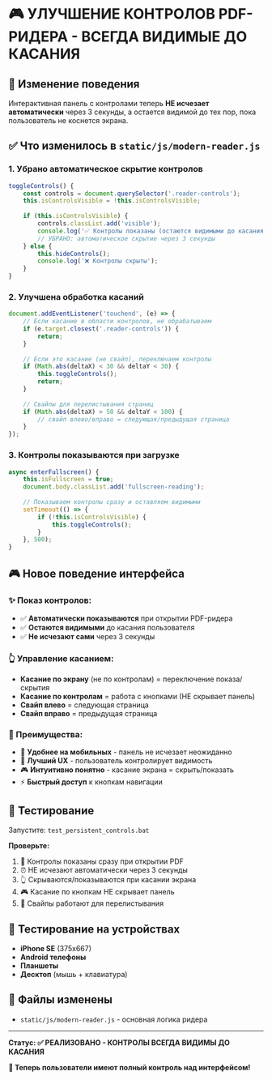 # 🎮 УЛУЧШЕНИЕ КОНТРОЛОВ PDF-РИДЕРА - ВСЕГДА ВИДИМЫЕ ДО КАСАНИЯ

## 🎯 Изменение поведения
Интерактивная панель с контролами теперь **НЕ исчезает автоматически** через 3 секунды, а остается видимой до тех пор, пока пользователь не коснется экрана.

## ✅ Что изменилось в `static/js/modern-reader.js`

### 1. Убрано автоматическое скрытие контролов
```javascript
toggleControls() {
    const controls = document.querySelector('.reader-controls');
    this.isControlsVisible = !this.isControlsVisible;
    
    if (this.isControlsVisible) {
        controls.classList.add('visible');
        console.log('✅ Контролы показаны (остаются видимыми до касания)');
        // УБРАНО: автоматическое скрытие через 3 секунды
    } else {
        this.hideControls();
        console.log('❌ Контролы скрыты');
    }
}
```

### 2. Улучшена обработка касаний
```javascript
document.addEventListener('touchend', (e) => {
    // Если касание в области контролов, не обрабатываем
    if (e.target.closest('.reader-controls')) {
        return;
    }
    
    // Если это касание (не свайп), переключаем контролы
    if (Math.abs(deltaX) < 30 && deltaY < 30) {
        this.toggleControls();
        return;
    }
    
    // Свайпы для перелистывания страниц
    if (Math.abs(deltaX) > 50 && deltaY < 100) {
        // свайп влево/вправо = следующая/предыдущая страница
    }
});
```

### 3. Контролы показываются при загрузке
```javascript
async enterFullscreen() {
    this.isFullscreen = true;
    document.body.classList.add('fullscreen-reading');
    
    // Показываем контролы сразу и оставляем видимыми
    setTimeout(() => {
        if (!this.isControlsVisible) {
            this.toggleControls();
        }
    }, 500);
}
```

## 🎮 Новое поведение интерфейса

### ✨ Показ контролов:
- ✅ **Автоматически показываются** при открытии PDF-ридера
- ✅ **Остаются видимыми** до касания пользователя
- ✅ **Не исчезают сами** через 3 секунды

### 👆 Управление касанием:
- **Касание по экрану** (не по контролам) = переключение показа/скрытия
- **Касание по контролам** = работа с кнопками (НЕ скрывает панель)
- **Свайп влево** = следующая страница
- **Свайп вправо** = предыдущая страница

### 🎯 Преимущества:
- 🚀 **Удобнее на мобильных** - панель не исчезает неожиданно
- 📱 **Лучший UX** - пользователь контролирует видимость
- 🎮 **Интуитивно понятно** - касание экрана = скрыть/показать
- ⚡ **Быстрый доступ** к кнопкам навигации

## 🧪 Тестирование
Запустите: `test_persistent_controls.bat`

**Проверьте:**
1. 📱 Контролы показаны сразу при открытии PDF
2. ⏰ НЕ исчезают автоматически через 3 секунды  
3. 👆 Скрываются/показываются при касании экрана
4. 🎮 Касание по кнопкам НЕ скрывает панель
5. 📄 Свайпы работают для перелистывания

## 📱 Тестирование на устройствах
- **iPhone SE** (375x667)
- **Android телефоны**
- **Планшеты**
- **Десктоп** (мышь + клавиатура)

## 📝 Файлы изменены
- `static/js/modern-reader.js` - основная логика ридера

---
**Статус: ✅ РЕАЛИЗОВАНО - КОНТРОЛЫ ВСЕГДА ВИДИМЫ ДО КАСАНИЯ**

**🎉 Теперь пользователи имеют полный контроль над интерфейсом!**
